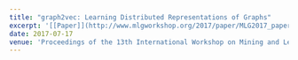 ```yaml
---
title: "graph2vec: Learning Distributed Representations of Graphs"
excerpt: '[[Paper]](http://www.mlgworkshop.org/2017/paper/MLG2017_paper_21.pdf) [[Code]](https://github.com/MLDroid/graph2vec_tf.git)'
date: 2017-07-17
venue: 'Proceedings of the 13th International Workshop on Mining and Learning with Graphs (MLG).'
---
```

